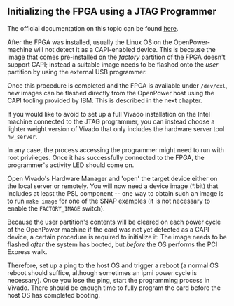 ## Initializing the FPGA using a JTAG Programmer

The official documentation on this topic can be found [here](https://github.com/open-power/snap/blob/master/hardware/doc/Bitstream_flashing.md).

After the FPGA was installed, usually the Linux OS on the OpenPower-machine will not detect it as a CAPI-enabled device. This is because the image that comes pre-installed on the *factory* partition of the FPGA doesn't support CAPI; instead a suitable image needs to be flashed onto the *user* partition by using the external USB programmer.

Once this procedure is completed and the FPGA is available under `/dev/cxl`, new images can be flashed directly from the OpenPower host using the CAPI tooling provided by IBM. This is described in the next chapter.

If you would like to avoid to set up a full Vivado installation on the Intel machine connected to the JTAG programmer, you can instead choose a lighter weight version of Vivado that only includes the hardware server tool `hw_server`.

In any case, the process accessing the programmer might need to run with root privileges. Once it has successfully connected to the FPGA, the programmer's activity LED should come on.

Open Vivado's Hardware Manager and 'open' the target device either on the local server or remotely. You will now need a device image (*.bit) that includes at least the PSL component -- one way to obtain such an image is to run `make image` for one of the SNAP examples (it is not necessary to enable the `FACTORY_IMAGE` switch).

Because the user partition's contents will be cleared on each power cycle of the OpenPower machine if the card was not yet detected as a CAPI device, a certain procedure is required to initialize it: The image needs to be flashed *after* the system has booted, but *before* the OS performs the PCI Express walk.

Therefore, set up a ping to the host OS and trigger a reboot (a normal OS reboot should suffice, although sometimes an ipmi power cycle is necessary). Once you lose the ping, start the programming process in Vivado. There should be enough time to fully program the card before the host OS has completed booting.